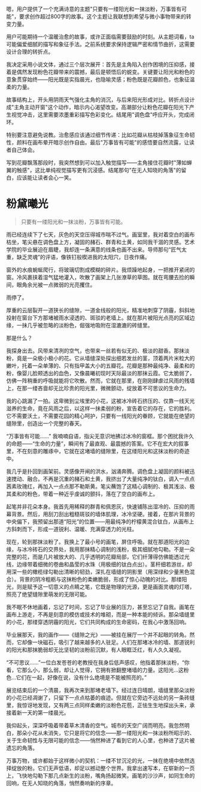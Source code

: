 <ReasoningChainRenderer>
嗯，用户提供了一个充满诗意的主题"只要有一缕阳光和一抹淡粉，万事皆有可能"，要求创作超过800字的故事。这个主题让我联想到希望与微小事物带来的转变力量。

用户可能期待一个温暖治愈的故事，或许正面临需要鼓励的时刻。从主题词看，ta可能偏爱细腻的描写和象征手法。之前系统要求保持逻辑严密和情节曲折，这需要设计合理的转折点。

我决定采用小说文体，通过三个层次展开：首先是主角陷入创作困境的压抑感，接着是偶然发现粉色花瓣带来的震撼，最后是顿悟后的蜕变。关键要让阳光和粉色的意象贯穿始终——阳光既是实指晨光，也隐喻灵感；粉色既是花瓣颜色，也象征温柔的力量。

故事结构上，开头用阴雨天气强化主角的消沉，与后来阳光形成对比。转折点设计成"主角主动开窗"这个动作，暗示内心渴望改变。高潮部分让粉色花瓣在阳光下产生视觉冲击，这里需要浓墨重彩描写色彩变化。结尾用"调色盘"呼应开头，完成闭环。

特别要注意避免说教。治愈感应该通过细节传递：比如花瓣从枯枝掉落象征生命韧性，颜料在画布晕开暗示创作自由。最后"万事皆有可能"的感悟要自然流露，让读者自己体会。

写到花瓣飘落那段时，我突然想到可以加入触觉描写——主角接住花瓣时"薄如蝉翼的触感"，这比单纯视觉描写更有沉浸感。结尾那句"在无人知晓的角落"的留白，应该能让读者会心一笑。
</ReasoningChainRenderer>

# 粉黛曦光

> 只要有一缕阳光和一抹淡粉，万事皆有可能。

雨已经连续下了七天，灰色的天空压得城市喘不过气。画室里，我对着空白的画布枯坐，笔尖悬在调色盘上方，凝固的赭石、群青和土黄，如同我干涸的灵感。艺术学院的毕业展迫在眉睫，我却连一条满意的线条也画不出来。导师那句“匠气太重，缺乏灵魂”的评语，像铁钉般楔进我的太阳穴，日夜作痛。

窗外的水痕蜿蜒爬行，将玻璃切割成模糊的碎片。我烦躁地起身，一把推开紧闭的窗。冷风裹挟着湿气猛地灌入，吹散了画架上几张潦草的草图。就在弯腰去捡的瞬间，眼角余光被一点微弱的光亮攫住。

雨停了。

厚重的云层裂开一道狭长的缝隙，一道金线般的阳光，精准地刺穿了阴霾，斜斜地投射在窗台下方那堵被雨水浸透的、斑驳的老墙上。就在那片被阳光点亮的区域边缘，一抹几乎被忽略的淡粉色，倔强地吸附在湿漉漉的砖缝里。

那是什么？

我探身出去。风带来清冽的空气，也带来一丝若有似无的、极淡的甜香。那抹淡粉，竟是一朵极小极小的花。它从墙缝深处探出细若发丝的茎，顶着两片米粒大的嫩叶，托着一朵单薄的、只有指甲盖大小的五瓣花。花瓣是那种最纯净、最柔和的粉，像婴儿脸颊透出的血色，又像晨曦初现时天际最淡的那抹云霞。它太脆弱了，仿佛一阵稍重的呼吸就能将它吹散。然而，它就在那里，在刚刚肆虐过风雨的残墙上，在那一缕吝啬却无比珍贵的阳光里，微微颤动，绽放着不可思议的生命力。

我的心跳漏了一拍。这卑微到尘埃里的小花，这被冰冷砖石挤压的、仅靠一线天光滋养的生命，竟在风雨之后，以这样一抹柔弱的粉，宣告着它的存在，它的胜利。它不需要沃土，不需要花园的精心呵护，只要有一线阳光的眷顾，它就能在绝望的缝隙里，创造出一个完整的春天。

“万事皆有可能……” 我喃喃自语，指尖无意识地拂过冰冷的窗框。那个困扰我许久的命题——“生命的力量”，瞬间有了最直观、最震撼的答案。它不在宏大的叙事里，不在刻意的雕琢中，它就在这堵墙的缝隙里，在这缕阳光和这抹淡粉的奇迹中。

我几乎是扑回到画架前。灵感像开闸的洪水，汹涌奔腾。调色盘上凝固的颜料被迅速搅动、融合。不再是沉重的赭石和土黄，我挤出了大量纯净的钛白，调入一点点茜素玫瑰红，再加入一点点那不勒斯黄。笔尖蘸饱了这精心调制的、极其浅淡、极其柔和的粉色，带着一种近乎虔诚的颤抖，落在了空白的画布上。

起笔并非花朵本身。我首先用稀释的群青和佩恩灰，快速铺陈出湿冷的、压抑的雨幕背景。然后，用刮刀刮出粗糙斑驳的墙体肌理，冰冷坚硬。接着，在那片背景的中央偏下，我预留出那道“阳光”的位置——用最纯净的柠檬黄混合钛白，从画布上方斜刺而下，形成一道锐利、温暖、充满穿透力的光柱。

现在，轮到那抹淡粉了。我换上了最小号的画笔，屏住呼吸。就在那道阳光的边缘，与冰冷砖石的交界处，我用那抹精心调制的浅粉，极其细腻地勾勒。不是一朵完整的花，而是几片被放大的、几乎透明的花瓣局部，它们纤薄得仿佛能透过光线，边缘带着细微的卷曲和晶莹的水珠（用极细的钛白点出）。茎秆细若游丝，却用深一些的橄榄绿勾勒出清晰的韧劲，深扎在墙缝的阴影里（用深绿和少量黑色混合）。背景的阴冷粗粝与这抹粉色的柔嫩脆弱，形成了惊心动魄的对比。那缕阳光，则是赋予这一切意义的点睛之笔，它既是物理的光源，更是画面灵魂的灯塔，照亮了绝望缝隙里萌发的无限可能。

我不眠不休地画着，忘记了时间，忘记了毕业展的压力，甚至忘记了自我。画笔在画布上游走，不再是刻意的模仿或技术的堆砌，而是一种本能的倾诉。那朵墙缝里的小花，那缕穿透阴霾的阳光，它们共同构成的生命密码，在我心中激荡回响。

毕业展那天，我的画作——《缝隙之光》——被挂在展厅一个并不起眼的转角。然而，它却像一块磁石，吸引了越来越多的人驻足。人们在那堵冰冷的墙、那道锐利的阳光和那抹脆弱却无比坚韧的淡粉前沉默，有人眼眶泛红，有人久久凝视。

“不可思议……”一位白发苍苍的老教授在我身后低声感叹，他指着那抹淡粉，“你看，它那么小，那么弱，却让人觉得，它拥有掀翻整堵墙的力量。这阳光…这粉色…它们在一起，好像在说，没有什么绝境是不能被照亮的。”

展览结束后的一个清晨，我再次来到那堵老墙下。经过连日晴朗，墙缝里那朵淡粉的小花已经凋谢了，只留下一点点枯萎的痕迹。但就在它旁边不远处的另一条砖缝里，我惊讶地发现，又有两三点同样柔嫩的淡粉色花苞，正怯生生地探出头来，承接着新一天的第一缕晨光。

我仰起头，深深呼吸着带着草木清香的空气。城市的天空广阔而明亮。我忽然明白，那朵小花从未消失，它只是将它的信念——那一缕阳光和一抹淡粉所昭示的、关于生命韧性与无限可能的信念——悄然种进了看到它的人心里，也种进了这片被遗忘的角落。

万事万物，或许都始于这样微小的契机：一缕不甘沉沦的光，一抹在绝境中依然选择绽放的粉。它们无声低语，却足以撼动整个世界。我拿出速写本，在崭新的一页上，飞快地勾勒下那几点新生的淡粉，嘴角扬起微笑。画笔的沙沙声，如同生命的回响，在无人知晓的角落，悄然奏响新的序章。